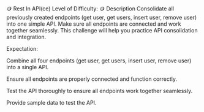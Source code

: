 🪙 Rest In API(ce)
Level of Difficulty: 🪙
Description
Consolidate all previously created endpoints (get user, get users, insert user, remove user) into one simple API. Make sure all endpoints are connected and work together seamlessly. This challenge will help you practice API consolidation and integration.

Expectation:

Combine all four endpoints (get user, get users, insert user, remove user) into a single API.

Ensure all endpoints are properly connected and function correctly.

Test the API thoroughly to ensure all endpoints work together seamlessly.

Provide sample data to test the API.